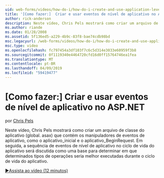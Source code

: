 ```yaml
---
uid: web-forms/videos/how-do-i/how-do-i-create-and-use-application-level-events-in-aspnet
title: '[Como fazer:]  Criar e usar eventos de nível de aplicativo no ASP.NET | Microsoft Docs'
author: rick-anderson
description: Neste vídeo, Chris Pels mostrará como criar um arquivo de classe do aplicativo (global. asax) que contém os manipuladores de eventos de aplicativo, como Application_S...
ms.author: riande
ms.date: 01/28/2008
ms.assetid: 5f136ed5-a229-4b9c-83f8-bae74cdb98bd
msc.legacyurl: /web-forms/videos/how-do-i/how-do-i-create-and-use-application-level-events-in-aspnet
msc.type: video
ms.openlocfilehash: fc797454a3df103f7c6c5d314e3033e60959f3b8
ms.sourcegitcommit: 0f1119340e4464720cfd16d0ff15764746ea1fea
ms.translationtype: MT
ms.contentlocale: pt-BR
ms.lasthandoff: 04/09/2019
ms.locfileid: "59419477"
---
```

# <a name="how-do-i--create-and-use-application-level-events-in-aspnet"></a>[Como fazer:]  Criar e usar eventos de nível de aplicativo no ASP.NET

por [Chris Pels](https://twitter.com/chrispels)

Neste vídeo, Chris Pels mostrará como criar um arquivo de classe do aplicativo (global. asax) que contém os manipuladores de eventos de aplicativo, como o aplicativo\_inicial e o aplicativo\_BeginRequest. Em seguida, a sequência de eventos de nível de aplicativo no ciclo de vida do aplicativo será discutida como uma base para determinar em que determinados tipos de operações seria melhor executadas durante o ciclo de vida do aplicativo.

[&#9654;Assista ao vídeo (12 minutos)](https://channel9.msdn.com/Blogs/ASP-NET-Site-Videos/how-do-i-create-and-use-application-level-events-in-aspnet)
